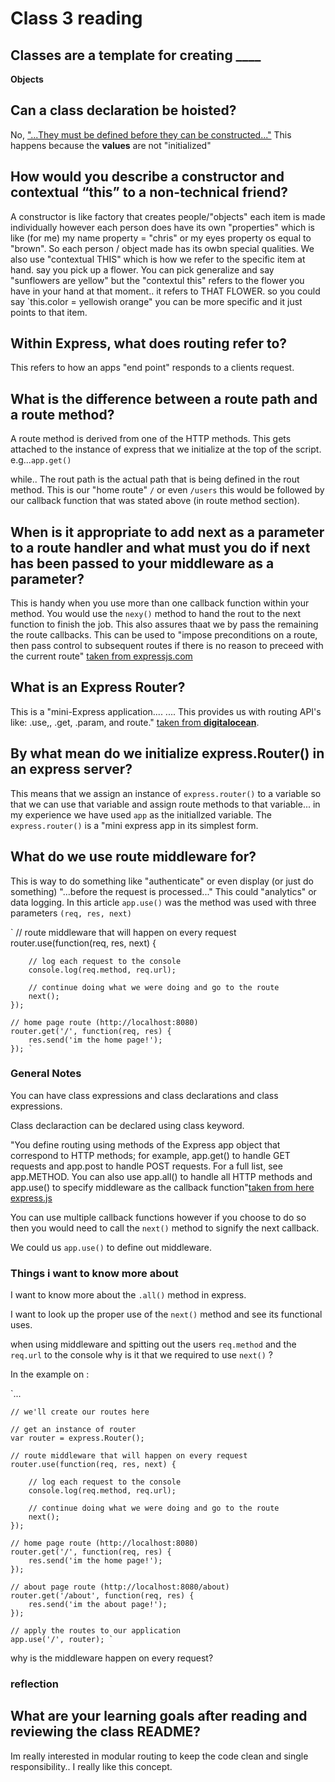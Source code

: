 # Class 3 reading

## Classes are a template for creating ____

**Objects**

## Can a class declaration be hoisted?

No, ["...They must be defined before they can be constructed..."](https://developer.mozilla.org/en-US/docs/Web/JavaScript/Reference/Classes) This happens because the **values** are not "initialized"

## How would you describe a constructor and contextual “this” to a non-technical friend?

A constructor is like factory that creates people/"objects" each item is made individually however each person does have its own "properties" which is like (for me) my name property = "chris" or my eyes property os equal to "brown". So each person / object made has its owbn special qualities. We also use "contextual THIS" which is how we refer to the specific item at hand. say you pick up a flower. You can pick generalize and say "sunflowers are yellow" but the "contextul this" refers to the flower you have in your hand at that moment.. it refers to THAT FLOWER. so you could say `this.color = yellowish orange" you can be more specific and it just points to that item.

## Within Express, what does routing refer to?

This refers to how an apps "end point" responds to a clients request.

## What is the difference between a route path and a route method?

A route method is derived from one of the HTTP methods. This gets attached to the instance of express that we initialize at the top of the script. e.g...`app.get()`

while.. The rout path is the actual path that is being defined in the rout method. This is our "home route" `/` or even `/users` this would be followed by our callback function that was stated above (in route method section).

## When is it appropriate to add next as a parameter to a route handler and what must you do if next has been passed to your middleware as a parameter?

This is handy when you use more than one callback function within your method. You would use the `nexy()` method to hand the rout to the next function to finish the job. This also assures thaat we by pass the remaining the route callbacks. This can be used to "impose preconditions on a route, then pass control to subsequent routes if there is no reason to preceed with the current route" [taken from expressjs.com](https://expressjs.com/en/guide/routing.html)

## What is an Express Router?

This is a "mini-Express application.... .... This provides us with routing API's like: .use,, .get, .param, and route." [taken from **digitalocean**](https://www.digitalocean.com/community/tutorials/learn-to-use-the-new-router-in-expressjs-4).

## By what mean do we initialize express.Router() in an express server?

This means that we assign an instance of `express.router()` to a variable so that we can use that variable and assign route methods to that variable... in my experience we have used `app` as the initiallzed variable. The `express.router()` is a "mini express app in its simplest form.

## What do we use route middleware for?

This is way to do something like "authenticate" or even display (or just do something) "...before the request is processed..." This could "analytics" or data logging. In this article `app.use()` was the method was used with three parameters `(req, res, next)` 

`    // route middleware that will happen on every request
    router.use(function(req, res, next) {

        // log each request to the console
        console.log(req.method, req.url);

        // continue doing what we were doing and go to the route
        next();
    });

    // home page route (http://localhost:8080)
    router.get('/', function(req, res) {
        res.send('im the home page!');
    }); `


### General Notes

You can have class expressions and class declarations and class expressions.

Class declaraction can be declared using class keyword.

"You define routing using methods of the Express app object that correspond to HTTP methods; for example, app.get() to handle GET requests and app.post to handle POST requests. For a full list, see app.METHOD. You can also use app.all() to handle all HTTP methods and app.use() to specify middleware as the callback function"[taken from here express.js](https://expressjs.com/en/guide/routing.html)

You can use multiple callback functions however if you choose to do so then you would need to call the `next()` method to signify the next callback.

We could us `app.use()` to define out middleware.

### Things i want to know more about

I want to know more about the `.all()` method in express.

I want to look up the proper use of the `next()` method and see its functional uses.

when using middleware and spitting out the users `req.method` and the `req.url` to the console why is it that we required to use `next()` ?

In the example on :

`...

    // we'll create our routes here

    // get an instance of router
    var router = express.Router();

    // route middleware that will happen on every request
    router.use(function(req, res, next) {

        // log each request to the console
        console.log(req.method, req.url);

        // continue doing what we were doing and go to the route
        next();
    });

    // home page route (http://localhost:8080)
    router.get('/', function(req, res) {
        res.send('im the home page!');
    });

    // about page route (http://localhost:8080/about)
    router.get('/about', function(req, res) {
        res.send('im the about page!');
    });

    // apply the routes to our application
    app.use('/', router); `

why is the middleware happen on every request?

### **reflection**

## What are your learning goals after reading and reviewing the class README?

Im really interested in modular routing to keep the code clean and single responsibility.. I really like this concept.